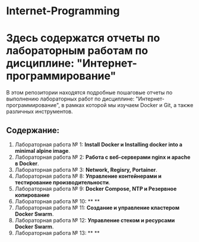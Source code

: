 # Internet-Programming
# Здесь содержатся отчеты по лабораторным работам по дисциплине: "Интернет-программирование"
В этом репозитории находятся подробные пошаговые отчеты по выполнению лабораторных работ по дисциплине: "Интернет-программирование", в рамках которой мы изучаем Docker и Git, а также различных инструментов.
## Содержание:
1. Лабораторная работа № 1: **Install Docker и Installing docker into a minimal alpine image**.
2. Лабораторная работа № 2: **Работа с веб-серверами nginx и apache в Docker**.
3. Лабораторная работа № 3: **Network, Regisry, Portainer**.
4. Лабораторная работа № 8: **Управление контейнерами и тестирование производительности**.
5. Лабораторная работа № 9: **Docker Compose, NTP и Резервное копирование**
6. Лабораторная работа № 10: ** **
7. Лабораторная работа № 11: **Создание и управление кластером Docker Swarm**.
8. Лабораторная работа № 12: **Управление стеком и ресурсами Docker Swarm**.
9. Лабораторная работа № 13: ** **
